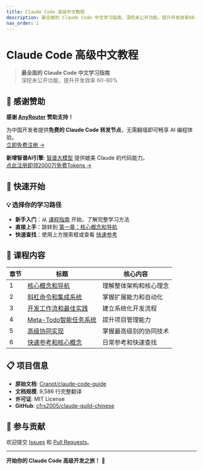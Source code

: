 ```yaml
---
title: Claude Code 高级中文教程
description: 最全面的 Claude Code 中文学习指南，深挖未公开功能，提升开发效率60-80%
nav_order: 1
---
```


# Claude Code 高级中文教程

> **最全面的 Claude Code 中文学习指南**  
> 深挖未公开功能，提升开发效率 60-80%

## 💫 感谢赞助

**感谢 [AnyRouter](https://anyrouter.top/register?aff=86mM) 赞助支持！**

为中国开发者提供**免费的 Claude Code 转发节点**，无需翻墙即可畅享 AI 编程体验。  
[立即免费注册 →](https://anyrouter.top/register?aff=86mM)

**新增智谱AI引擎**: [智谱大模型](https://www.bigmodel.cn/claude-code?cc=fission_glmcode_sub_v1&ic=H0RNPV3LNZ&n=186****7268) 提供媲美 Claude 的代码能力。  
[点此注册即领2000万免费Tokens →](https://www.bigmodel.cn/claude-code?cc=fission_glmcode_sub_v1&ic=H0RNPV3LNZ&n=186****7268)

## 🚀 快速开始

### 💡 选择你的学习路径
- **新手入门**：从 [课程指南](COURSE-GUIDE.html) 开始，了解完整学习方法
- **直接上手**：跳转到 [第一章：核心概念和导航](01-核心概念和导航.html)
- **快速查找**：使用上方搜索框或查看 [快速参考](06-快速参考和核心概念.html)

## 📖 课程内容

| 章节 | 标题 | 核心内容 |
|------|------|----------|
| 1 | [核心概念和导航](01-核心概念和导航.html) | 理解整体架构和核心理念 |
| 2 | [斜杠命令和集成系统](02-斜杠命令和集成系统.html) | 掌握扩展能力和自动化 |
| 3 | [开发工作流和最佳实践](03-开发工作流和最佳实践.html) | 建立系统化开发流程 |
| 4 | [Meta-Todo智能任务系统](04-Meta-Todo智能任务系统.html) | 提升项目管理能力 |
| 5 | [高级协同实现](05-高级协同实现.html) | 掌握最高级别的协同技术 |
| 6 | [快速参考和核心概念](06-快速参考和核心概念.html) | 日常参考和快速查找 |

## 📋 项目信息

- **原始文档**: [Cranot/claude-code-guide](https://github.com/Cranot/claude-code-guide)
- **文档规模**: 9,586 行完整翻译
- **许可证**: MIT License
- **GitHub**: [cfrs2005/claude-guild-chinese](https://github.com/cfrs2005/claude-guild-chinese)

## 🤝 参与贡献

欢迎提交 [Issues](https://github.com/cfrs2005/claude-guild-chinese/issues) 和 [Pull Requests](https://github.com/cfrs2005/claude-guild-chinese/pulls)。

---

**开始你的 Claude Code 高级开发之旅！** 🚀